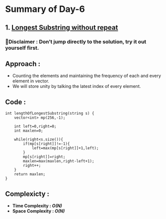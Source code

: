 # Summary of Day-6

## 1. [Longest Substring without repeat](https://leetcode.com/problems/longest-substring-without-repeating-characters/)

### 🚨Disclaimer : Don’t jump directly to the solution, try it out yourself first.

## Approach :
* Counting the elements and maintaining the frequency of each and every element in vector.
* We will store unity by talking the latest index of every element.

## Code :
```
int lengthOfLongestSubstring(string s) {
    vector<int> mp(256,-1);

    int left=0,right=0;
    int maxlen=0;

    while(right<s.size()){
        if(mp[s[right]]!=-1){
            left=max(mp[s[right]]+1,left);
        }
        mp[s[right]]=right;
        maxlen=max(maxlen,right-left+1);
        right++;
    }
    return maxlen;
}
```

## Complexicty :
* **Time Complexity : *O(N)***
* **Space Complexity : *O(N)***
